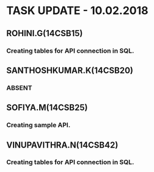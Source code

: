 # TASK UPDATE - 10.02.2018
## ROHINI.G(14CSB15)
### Creating tables for API connection in SQL.
## SANTHOSHKUMAR.K(14CSB20)
### ABSENT
## SOFIYA.M(14CSB25)
### Creating sample API.
## VINUPAVITHRA.N(14CSB42)
### Creating tables for API connection in SQL. 
